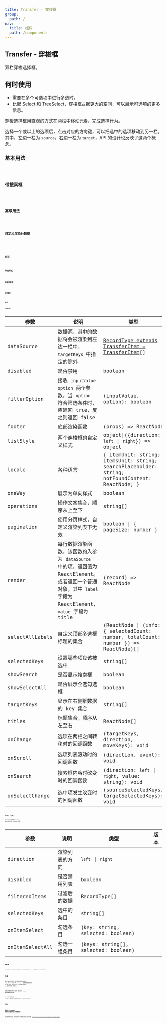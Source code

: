 ```yaml
---
title: Transfer - 穿梭框
group:
  path: /
nav:
  title: 组件
  path: /components
---
```


## Transfer - 穿梭框

双栏穿梭选择框。

## 何时使用

- 需要在多个可选项中进行多选时。
- 比起 Select 和 TreeSelect，穿梭框占据更大的空间，可以展示可选项的更多信息。

穿梭选择框用直观的方式在两栏中移动元素，完成选择行为。

选择一个或以上的选项后，点击对应的方向键，可以把选中的选项移动到另一栏。其中，左边一栏为 `source`，右边一栏为 `target`，API 的设计也反映了这两个概念。

### 基本用法

<code src="./demos/basic.tsx" />

### 带搜索框

<code src="./demos/search.tsx" />

### 高级用法

<code src="./demos/advanced.tsx" />

### 自定义渲染行数据

<code src="./demos/custom-item.tsx" />

<code src="./demos/custom-select-all-labels.tsx" />

### 分页

<code src="./demos/large-data.tsx" />

### 单向样式

<code src="./demos/oneWay.tsx" />

### 表格穿梭框

<code src="./demos/table-transfer.tsx" />

### 树穿梭框

<code src="./demos/tree-transfer.tsx" />

## API

### Transfer

| 参数            | 说明                                                                                                                                                      | 类型                                                                                            | 默认值                                                                   | 版本  |
| --------------- | --------------------------------------------------------------------------------------------------------------------------------------------------------- | ----------------------------------------------------------------------------------------------- | ------------------------------------------------------------------------ | ----- |
| dataSource      | 数据源，其中的数据将会被渲染到左边一栏中，`targetKeys` 中指定的除外                                                                                       | [RecordType extends TransferItem = TransferItem](https://git.io/vMM64)\[]                       | \[]                                                                      |       |
| disabled        | 是否禁用                                                                                                                                                  | boolean                                                                                         | false                                                                    |       |
| filterOption    | 接收 `inputValue` `option` 两个参数，当 `option` 符合筛选条件时，应返回 true，反之则返回 false                                                            | (inputValue, option): boolean                                                                   | -                                                                        |       |
| footer          | 底部渲染函数                                                                                                                                              | (props) => ReactNode                                                                            | -                                                                        |       |
| listStyle       | 两个穿梭框的自定义样式                                                                                                                                    | object\|({direction: `left` \| `right`}) => object                                              | -                                                                        |       |
| locale          | 各种语言                                                                                                                                                  | { itemUnit: string; itemsUnit: string; searchPlaceholder: string; notFoundContent: ReactNode; } | { itemUnit: `项`, itemsUnit: `项`, searchPlaceholder: `请输入搜索内容` } |       |
| oneWay          | 展示为单向样式                                                                                                                                            | boolean                                                                                         | false                                                                    | 4.3.0 |
| operations      | 操作文案集合，顺序从上至下                                                                                                                                | string\[]                                                                                       | \[`>`, `<`]                                                              |       |
| pagination      | 使用分页样式，自定义渲染列表下无效                                                                                                                        | boolean \| { pageSize: number }                                                                 | false                                                                    | 4.3.0 |
| render          | 每行数据渲染函数，该函数的入参为 `dataSource` 中的项，返回值为 ReactElement。或者返回一个普通对象，其中 `label` 字段为 ReactElement，`value` 字段为 title | (record) => ReactNode                                                                           | -                                                                        |       |
| selectAllLabels | 自定义顶部多选框标题的集合                                                                                                                                | (ReactNode \| (info: { selectedCount: number, totalCount: number }) => ReactNode)\[]            | -                                                                        |       |
| selectedKeys    | 设置哪些项应该被选中                                                                                                                                      | string\[]                                                                                       | \[]                                                                      |       |
| showSearch      | 是否显示搜索框                                                                                                                                            | boolean                                                                                         | false                                                                    |       |
| showSelectAll   | 是否展示全选勾选框                                                                                                                                        | boolean                                                                                         | true                                                                     |       |
| targetKeys      | 显示在右侧框数据的 key 集合                                                                                                                               | string\[]                                                                                       | \[]                                                                      |       |
| titles          | 标题集合，顺序从左至右                                                                                                                                    | ReactNode\[]                                                                                    | -                                                                        |       |
| onChange        | 选项在两栏之间转移时的回调函数                                                                                                                            | (targetKeys, direction, moveKeys): void                                                         | -                                                                        |       |
| onScroll        | 选项列表滚动时的回调函数                                                                                                                                  | (direction, event): void                                                                        | -                                                                        |       |
| onSearch        | 搜索框内容时改变时的回调函数                                                                                                                              | (direction: `left` \| `right`, value: string): void                                             | -                                                                        |       |
| onSelectChange  | 选中项发生改变时的回调函数                                                                                                                                | (sourceSelectedKeys, targetSelectedKeys): void                                                  | -                                                                        |       |

### Render Props

Transfer 支持接收 `children` 自定义渲染列表，并返回以下参数：

| 参数            | 说明           | 类型                                 | 版本 |
| --------------- | -------------- | ------------------------------------ | ---- |
| direction       | 渲染列表的方向 | `left` \| `right`                    |      |
| disabled        | 是否禁用列表   | boolean                              |      |
| filteredItems   | 过滤后的数据   | RecordType\[]                        |      |
| selectedKeys    | 选中的条目     | string\[]                            |      |
| onItemSelect    | 勾选条目       | (key: string, selected: boolean)     |      |
| onItemSelectAll | 勾选一组条目   | (keys: string\[], selected: boolean) |      |

#### 参考示例

```
<Transfer {...props}>{listProps => <YourComponent {...listProps} />}</Transfer>
```

## 注意

按照 React 的[规范](http://facebook.github.io/react/docs/lists-and-keys.html#keys)，所有的组件数组必须绑定 key。在 Transfer 中，`dataSource` 里的数据值需要指定 `key` 值。对于 `dataSource` 默认将每列数据的 `key` 属性作为唯一的标识。

如果你的数据没有这个属性，务必使用 `rowKey` 来指定数据列的主键。

```
// 比如你的数据主键是 uid
return <Transfer rowKey={record => record.uid} />;
```

## FAQ

### 怎样让 Transfer 穿梭框列表支持异步数据加载

为了保持页码同步，在勾选时可以不移除选项而以禁用代替：<https://codesandbox.io/s/objective-wing-6iqbx>
